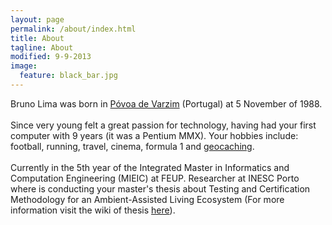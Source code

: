 ```yaml
---
layout: page
permalink: /about/index.html
title: About
tagline: About
modified: 9-9-2013
image:
  feature: black_bar.jpg
---
```


Bruno Lima was born in [Póvoa de Varzim](http://en.wikipedia.org/wiki/P%C3%B3voa_de_Varzim) (Portugal) at 5 November of 1988.<br/>
<br/>
Since very young felt a great passion for technology, having had your first computer with 9 years (it was a Pentium MMX). Your hobbies include: football, running, travel, cinema, formula 1 and [geocaching](http://www.geocaching.com/profile/?guid=006aae67-3369-43cd-bc04-740b4a3c7a79).<br/>
<br/>
Currently in the 5th year of the Integrated Master in Informatics and Computation Engineering (MIEIC) at FEUP. Researcher at INESC Porto where is conducting your master's thesis about Testing and Certification Methodology for an Ambient-Assisted Living Ecosystem (For more information visit the wiki of thesis [here](http://paginas.fe.up.pt/~ei08068/dokuwiki/doku.php?id=wiki:welcome)).<br/>





